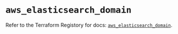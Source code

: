 # `aws_elasticsearch_domain`

Refer to the Terraform Registory for docs: [`aws_elasticsearch_domain`](https://registry.terraform.io/providers/hashicorp/aws/5.15.0/docs/resources/elasticsearch_domain).
